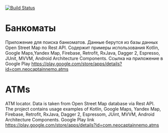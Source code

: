 [![Build Status](https://travis-ci.org/primus-anonymous/atms.svg?branch=master)](https://travis-ci.org/primus-anonymous/atms)


# Банкоматы
Приложение для поиска банкоматов. Данные берутся из базы данных Open Street Map по Rest API. Содержит примеры использования Kotlin, Google Maps,Yandex Map, Firebase, Retrofit, RxJava, Dagger 2, Espresso, JUnit, MVVM, Android Architecture Components.
Ссылка на приложение в Google Play https://play.google.com/store/apps/details?id=com.neocaptainnemo.atms 

# ATMs

ATM locator. Data is taken from Open Street Map database via Rest API. The project contains usage examples of Kotlin, Google Maps, Yandex Map, Firebase, Retrofit, RxJava, Dagger 2, Espressom, JUint, MVVM, Android Architecture Components.
Google Play link https://play.google.com/store/apps/details?id=com.neocaptainnemo.atms
